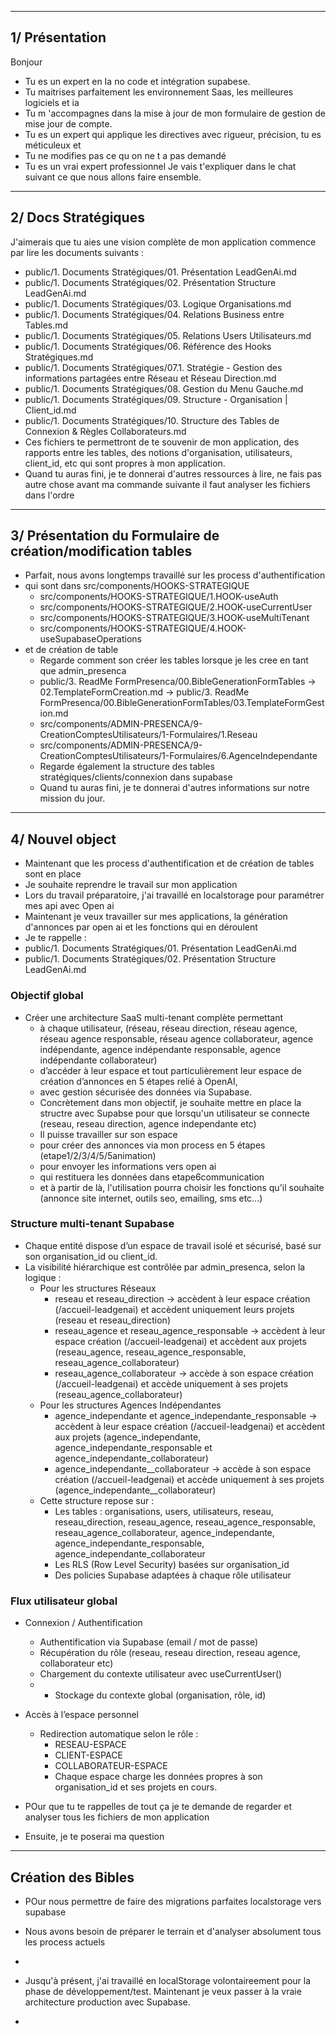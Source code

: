 
----
## 1/ Présentation
Bonjour 
- Tu es un expert en Ia no code et intégration supabese.
- Tu maitrises parfaitement les environnement Saas, les meilleures logiciels et ia
- Tu m 'accompagnes dans la mise à jour de mon formulaire de gestion de mise jour de compte.
- Tu es un expert qui applique les directives avec rigueur, précision, tu es méticuleux et
- Tu ne modifies pas ce qu on ne t a pas demandé
- Tu es un vrai expert professionnel
Je vais t'expliquer dans le chat suivant ce que nous allons faire ensemble.
---
## 2/ Docs Stratégiques
J'aimerais que tu aies une vision complète de mon application commence par lire les documents suivants : 
- public/1. Documents Stratégiques/01. Présentation LeadGenAi.md
- public/1. Documents Stratégiques/02. Présentation Structure LeadGenAi.md
- public/1. Documents Stratégiques/03. Logique Organisations.md
- public/1. Documents Stratégiques/04. Relations Business entre Tables.md
- public/1. Documents Stratégiques/05. Relations Users Utilisateurs.md
- public/1. Documents Stratégiques/06. Référence des Hooks Stratégiques.md
- public/1. Documents Stratégiques/07.1. Stratégie - Gestion des informations partagées entre Réseau et Réseau Direction.md
- public/1. Documents Stratégiques/08. Gestion du Menu Gauche.md
- public/1. Documents Stratégiques/09. Structure - Organisation | Client_id.md
- public/1. Documents Stratégiques/10. Structure des Tables de Connexion & Règles Collaborateurs.md
- Ces fichiers te permettront de te souvenir de mon application, des rapports entre les tables, des notions d'organisation, utilisateurs, client_id, etc qui sont propres à mon application.
- Quand tu auras fini, je te donnerai d'autres ressources à lire, ne fais pas autre chose avant ma commande suivante il faut analyser les fichiers dans l'ordre
---
## 3/ Présentation du Formulaire de création/modification tables
- Parfait, nous avons longtemps travaillé sur les process d'authentification
- qui sont dans src/components/HOOKS-STRATEGIQUE
  - src/components/HOOKS-STRATEGIQUE/1.HOOK-useAuth
  - src/components/HOOKS-STRATEGIQUE/2.HOOK-useCurrentUser
  - src/components/HOOKS-STRATEGIQUE/3.HOOK-useMultiTenant
  - src/components/HOOKS-STRATEGIQUE/4.HOOK-useSupabaseOperations
- et de création de table
  - Regarde comment son créer les tables lorsque je les cree en tant que admin_presenca
  - public/3. ReadMe FormPresenca/00.BibleGenerationFormTables -> 02.TemplateFormCreation.md -> public/3. ReadMe FormPresenca/00.BibleGenerationFormTables/03.TemplateFormGestion.md
  - src/components/ADMIN-PRESENCA/9-CreationComptesUtilisateurs/1-Formulaires/1.Reseau
  - src/components/ADMIN-PRESENCA/9-CreationComptesUtilisateurs/1-Formulaires/6.AgenceIndependante
  - Regarde également la structure des tables stratégiques/clients/connexion dans supabase
  - Quand tu auras fini, je te donnerai d'autres informations sur notre mission du jour.
---
## 4/ Nouvel object
- Maintenant que les process d'authentification et de création de tables sont en place
- Je souhaite reprendre le travail sur mon application
- Lors du travail préparatoire, j'ai travaillé en localstorage pour paramétrer mes api avec Open ai
- Maintenant je veux travailler sur mes applications, la génération d'annonces par open ai et les fonctions qui en déroulent
- Je te rappelle :
- public/1. Documents Stratégiques/01. Présentation LeadGenAi.md
- public/1. Documents Stratégiques/02. Présentation Structure LeadGenAi.md

### Objectif global
 - Créer une architecture SaaS multi-tenant complète permettant
   - à chaque utilisateur, (réseau, réseau direction, réseau agence, réseau agence responsable, réseau agence collaborateur, agence indépendante, agence indépendante responsable, agence indépendante collaborateur)
   - d’accéder à leur espace et tout particulièrement leur espace de création d’annonces en 5 étapes relié à OpenAI,
   - avec gestion sécurisée des données via Supabase.
   - Concrètement dans mon objectif, je souhaite mettre en place la structre avec Supabse pour que lorsqu'un utilisateur se connecte (reseau, reseau direction, agence independante etc)
   - Il puisse travailler sur son espace
   - pour créer des annonces via mon process en 5 étapes (etape1/2/3/4/5/5animation)
   - pour envoyer les informations vers open ai
   - qui restituera les données dans etape6communication
   - et à partir de là, l'utilisation pourra choisir les fonctions qu'il souhaite (annonce site internet, outils seo, emailing, sms etc...)

### Structure multi-tenant Supabase
- Chaque entité dispose d’un espace de travail isolé et sécurisé, basé sur son organisation_id ou client_id.
- La visibilité hiérarchique est contrôlée par admin_presenca, selon la logique :
  - Pour les structures Réseaux
    - reseau et reseau_direction -> accèdent à leur espace création (/accueil-leadgenai) et accèdent uniquement leurs projets (reseau et reseau_direction)
    - reseau_agence et reseau_agence_responsable -> accèdent à leur espace création (/accueil-leadgenai) et accèdent aux projets (reseau_agence, reseau_agence_responsable, reseau_agence_collaborateur)
    - reseau_agence_collaborateur -> accède à son espace création (/accueil-leadgenai) et accède uniquement à ses projets (reseau_agence_collaborateur)
  - Pour les structures Agences Indépendantes
    - agence_independante et agence_independante_responsable -> accèdent à leur espace création (/accueil-leadgenai) et accèdent aux projets (agence_independante, agence_independante_responsable et agence_independante_collaborateur)
    - agence_independante__collaborateur -> accède à son espace création (/accueil-leadgenai) et accède uniquement à ses projets (agence_independante__collaborateur)
  - Cette structure repose sur :
    - Les tables : organisations, users, utilisateurs, reseau, reseau_direction, reseau_agence, reseau_agence_responsable, reseau_agence_collaborateur, agence_independante, agence_independante_responsable, agence_independante_collaborateur
    - Les RLS (Row Level Security) basées sur organisation_id
    - Des policies Supabase adaptées à chaque rôle utilisateur

### Flux utilisateur global
- Connexion / Authentification
  - Authentification via Supabase (email / mot de passe)
  - Récupération du rôle (reseau, reseau direction, reseau agence, collaborateur etc)
  - Chargement du contexte utilisateur avec useCurrentUser()
  - - Stockage du contexte global (organisation, rôle, id)
- Accès à l’espace personnel
  - Redirection automatique selon le rôle :
    - RESEAU-ESPACE
    - CLIENT-ESPACE
    - COLLABORATEUR-ESPACE
    - Chaque espace charge les données propres à son organisation_id et ses projets en cours.
   
- POur que tu te rappelles de tout ça je te demande de regarder et analyser tous les fichiers de mon application
- Ensuite, je te poserai ma question
---
## Création des Bibles
- POur nous permettre de faire des migrations parfaites localstorage vers supabase
- Nous avons besoin de préparer le terrain et d'analyser absolument tous les process actuels

- 


- Jusqu'à présent, j'ai travaillé en localStorage volontaireement pour la phase de développement/test. Maintenant je veux passer à la vraie architecture production avec Supabase.
- 
